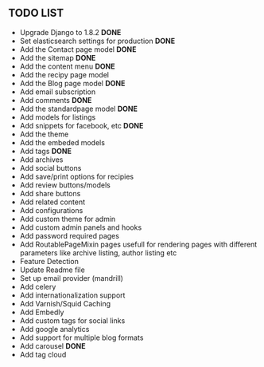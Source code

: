 ## TODO LIST

* Upgrade Django to 1.8.2 **DONE**
* Set elasticsearch settings for production **DONE**
* Add the Contact page model **DONE**
* Add the sitemap **DONE**
* Add the content menu **DONE**
* Add the recipy page model
* Add the Blog page model **DONE**
* Add email subscription
* Add comments **DONE**
* Add the standardpage model **DONE**
* Add models for listings
* Add snippets for facebook, etc **DONE**
* Add the theme
* Add the embeded models
* Add tags **DONE**
* Add archives
* Add social buttons
* Add save/print options for recipies
* Add review buttons/models
* Add share buttons
* Add related content
* Add configurations
* Add custom theme for admin
* Add custom admin panels and hooks
* Add password required pages
* Add RoutablePageMixin pages usefull for rendering pages with different
  parameters like archive listing, author listing etc
* Feature Detection
* Update Readme file
* Set up email provider (mandrill)
* Add celery
* Add internationalization support
* Add Varnish/Squid Caching
* Add Embedly
* Add custom tags for social links
* Add google analytics
* Add support for multiple blog formats
* Add carousel **DONE**
* Add tag cloud
